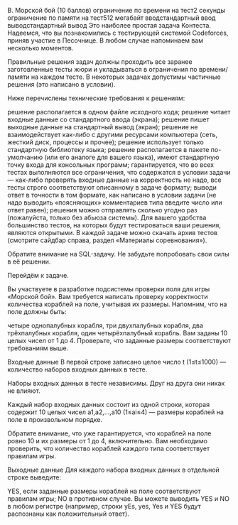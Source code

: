 B. Морской бой (10 баллов)
ограничение по времени на тест2 секунды
ограничение по памяти на тест512 мегабайт
вводстандартный ввод
выводстандартный вывод
Это наиболее простая задача Контеста. Надеемся, что вы познакомились с тестирующей системой Codeforces, приняв участие в Песочнице. В любом случае напоминаем вам несколько моментов.

Правильные решения задач должны проходить все заранее заготовленные тесты жюри и укладываться в ограничения по времени/памяти на каждом тесте. В некоторых задачах допустимы частичные решения (это написано в условии).

Ниже перечислены технические требования к решениям:

решение располагается в одном файле исходного кода;
решение читает входные данные со стандартного ввода (экрана);
решение пишет выходные данные на стандартный вывод (экран);
решение не взаимодействует как-либо с другими ресурсами компьютера (сеть, жесткий диск, процессы и прочее);
решение использует только стандартную библиотеку языка;
решение располагается в пакете по-умолчанию (или его аналоге для вашего языка), имеют стандартную точку входа для консольных программ;
гарантируется, что во всех тестах выполняются все ограничения, что содержатся в условии задачи — как-либо проверять входные данные на корректность не надо, все тесты строго соответствуют описанному в задаче формату;
выводи ответ в точности в том формате, как написано в условии задачи (не надо выводить «поясняющих» комментариев типа введите число или ответ равен);
решения можно отправлять сколько угодно раз (пожалуйста, только без абьюза системы).
Для вашего удобства большинство тестов, на которых будут тестироваться ваши решения, являются открытыми. В каждой задаче можно скачать архив тестов (смотрите сайдбар справа, раздел «Материалы соревнования»).

Обратите внимание на SQL-задачу. Не забудьте попробовать свои силы в её решении.

Перейдём к задаче.

Вы участвуете в разработке подсистемы проверки поля для игры «Морской бой». Вам требуется написать проверку корректности количества кораблей на поле, учитывая их размеры. Напомним, что на поле должны быть:

четыре однопалубных корабля,
три двухпалубных корабля,
два трёхпалубных корабля,
один четырёхпалубный корабль.
Вам заданы 10 целых чисел от 1 до 4. Проверьте, что заданные размеры соответствуют требованиям выше.

Входные данные
В первой строке записано целое число t (1≤t≤1000) — количество наборов входных данных в тесте.

Наборы входных данных в тесте независимы. Друг на друга они никак не влияют.

Каждый набор входных данных состоит из одной строки, которая содержит 10 целых чисел a1,a2,…,a10 (1≤ai≤4) — размеры кораблей на поле в произвольном порядке.

Обратите внимание, что уже гарантируется, что кораблей на поле ровно 10 и их размеры от 1 до 4, включительно. Вам необходимо проверить, что количество кораблей каждого типа соответствует правилам игры.

Выходные данные
Для каждого набора входных данных в отдельной строке выведите:

YES, если заданные размеры кораблей на поле соответствуют правилам игры;
NO в противном случае.
Вы можете выводить YES и NO в любом регистре (например, строки yEs, yes, Yes и YES будут распознаны как положительный ответ).
